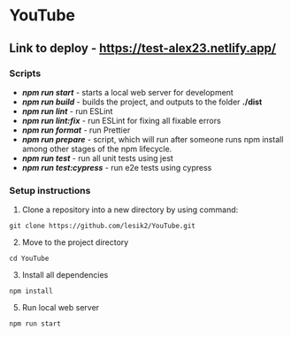 # YouTube
## Link to deploy - https://test-alex23.netlify.app/
### Scripts
  - ***npm run start*** - starts a local web server for development
  - ***npm run build*** - builds the project, and outputs to the folder **./dist**
  - ***npm run lint*** - run ESLint 
  - ***npm run lint:fix*** - run ESLint for fixing all fixable errors
  - ***npm run format*** - run Prettier
  - ***npm run prepare*** - script, which will run after someone runs npm install among other stages of the npm lifecycle.
  - ***npm run test*** - run all unit tests using jest
   - ***npm run test:cypress*** - run e2e tests using cypress
 ### Setup instructions 
  1. Clone a repository into a new directory by using command:
  ```shell
  git clone https://github.com/lesik2/YouTube.git
  ```
  2. Move to the project directory
  ```shell
  cd YouTube
  ```
  3. Install all dependencies
  ```shell
  npm install
  ```
  5. Run local web server
  ```shell
  npm run start
  ```
